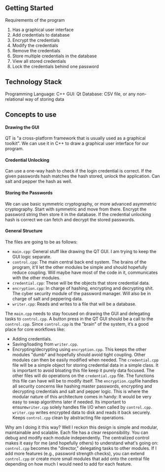 ## Getting Started

Requirements of the program
1. Has a graphical user interface
3. Add credentials  to database
4. Encrypt the credentials 
5. Modify the credentials
6. Remove the credentials
7. Store multiple credentials in the database
8. View all stored credentials
9. Lock the credentials behind one password

## Technology Stack
Programming Language: C++
GUI: Qt
Database: CSV file, or any non-relational way of storing data

## Concepts to use
#### Drawing the GUI
QT is "a cross-platform framework that is usually used as a graphical toolkit". We can use it in C++ to draw a graphical user interface for our program. 

#### Credential Unlocking
Can use a one-way hash to check if the login credential is correct. If the given passwords hash matches the hash stored, unlock the application. Can salt and pepper the hash as well.

#### Storing the Passwords
We can use basic symmetric cryptography, or more advanced asymmetric cryptography. Start with symmetric and move from there. Encrypt the password string then store it in the database. If the credential unlocking hash is correct we can fetch and decrypt the stored passwords.

#### General Structure
The files are going to be as follows:
- `main.cpp`: General stuff like drawing the QT GUI. I am trying to keep the GUI logic separate.
- `control.cpp`: The main central back end system.  The brains of the program, it'll let the other modules be simple and should hopefully reduce coupling. Will maybe have most of the code in it, communicates with the other modules.
- `credential.cpp`: These will be the objects that store credential data.
- `encryption.cpp`: In charge of hashing, encrypting and decrypting shit. The cyber security module of the password manager. Will also be in charge of salt and peppering data.
- `writer.cpp`: Reads and writes to a file that will be a database.


The `main.cpp` needs to stay focused on drawing the GUI and delegating tasks to `control.cpp`. A button press in the QT GUI should be a call to the `control.cpp`.
Since `control.cpp` is the "brain" of the system, it’s a good place for core workflows like:
- Adding credentials.
- Saving/loading from `writer.cpp`.
- Encrypting/decrypting using `encryption.cpp`.
This keeps the other modules "dumb" and hopefully should avoid tight coupling. Other modules can then be easily modified when needed. The `credential.cpp` file will be a simple object for storing credential data in a simple class. It is important to avoid bloating this file keep it purely data focused. The other files will do operations on the `credential.cpp` file. The functions this file can have will be to modify itself. The `encryption.cpp`file handles all security concerns like hashing master passwords, encrypting and decrypting credentials and salt and pepper logic. This is where the modular nature of this architecture comes in handy: It would be very easy to swap algorithms later if needed.  Its important to ensure`writer.cpp` solely handles file I/O when called by `control.cpp`. `writer.cpp` writes encrypted data to disk and reads it back securely. Keeps `control.cpp` clean by abstracting file operations.

Why am I doing it this way? Well I reckon this design is simple and modular, maintainable and scalable. Each file has a clear responsibility. You can debug and modify each module independently. The centralized control makes it easy for me (and hopefully others) to understand what's going on: `control.cpp` becomes the "director," delegating tasks to other modules. If I add more features (e.g., password strength checks), you can extend `control.cpp` or create more small modules that add onto the central file depending on how much I would need to add for each feature. 

